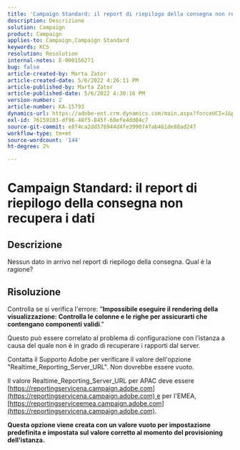 ```yaml
---
title: 'Campaign Standard: il report di riepilogo della consegna non recupera i dati'
description: Descrizione
solution: Campaign
product: Campaign
applies-to: Campaign,Campaign Standard
keywords: KCS
resolution: Resolution
internal-notes: E-000156271
bug: false
article-created-by: Marta Zator
article-created-date: 5/6/2022 4:26:11 PM
article-published-by: Marta Zator
article-published-date: 5/6/2022 4:30:16 PM
version-number: 2
article-number: KA-15793
dynamics-url: https://adobe-ent.crm.dynamics.com/main.aspx?forceUCI=1&pagetype=entityrecord&etn=knowledgearticle&id=d4fb8c39-59cd-ec11-a7b5-6045bd00dbbc
exl-id: 76159103-df96-48f5-845f-60efe4dd04c7
source-git-commit: e8f4ca2dd578944d4fe399074fab461de88ad247
workflow-type: tm+mt
source-wordcount: '144'
ht-degree: 2%

---
```


# Campaign Standard: il report di riepilogo della consegna non recupera i dati

## Descrizione


Nessun dato in arrivo nel report di riepilogo della consegna. Qual è la ragione?


## Risoluzione


Controlla se si verifica l&#39;errore: &quot;<b>Impossibile eseguire il rendering della visualizzazione: Controlla le colonne e le righe per assicurarti che contengano componenti validi</b>.&quot;

Questo può essere correlato al problema di configurazione con l’istanza a causa del quale non è in grado di recuperare i rapporti dal server.

Contatta il Supporto Adobe per verificare il valore dell&#39;opzione &quot;Realtime_Reporting_Server_URL&quot;. Non dovrebbe essere vuoto.

Il valore Realtime_Reporting_Server_URL per APAC deve essere [https://reportingservicena.campaign.adobe.com](https://reportingservicena.campaign.adobe.com) e per l&#39;EMEA, [https://reportingserviceemea.campaign.adobe.com](https://reportingservicena.campaign.adobe.com).

<b>Questa opzione viene creata con un valore vuoto per impostazione predefinita e impostata sul valore corretto al momento del provisioning dell’istanza.</b>
